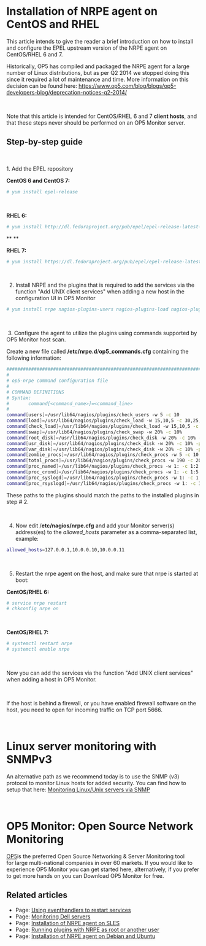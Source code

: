 # Installation of NRPE agent on CentOS and RHEL

This article intends to give the reader a brief introduction on how to install and configure the EPEL upstream version of the NRPE agent on CentOS/RHEL 6 and 7.

Historically, OP5 has compiled and packaged the NRPE agent for a large number of Linux distributions, but as per Q2 2014 we stopped doing this since it required a lot of maintenance and time. More information on this decision can be found here: <https://www.op5.com/blog/blogs/op5-developers-blog/deprecation-notices-q2-2014/>

 

Note that this article is intended for CentOS/RHEL 6 and 7 **client hosts**, and that these steps never should be performed on an OP5 Monitor server.

## Step-by-step guide

 

1. Add the EPEL repository

**CentOS 6 and CentOS 7:**

``` {.bash data-syntaxhighlighter-params="brush: bash; gutter: false; theme: Confluence" data-theme="Confluence" style="brush: bash; gutter: false; theme: Confluence"}
# yum install epel-release
```

 

**RHEL 6:**

``` {.bash data-syntaxhighlighter-params="brush: bash; gutter: false; theme: Confluence" data-theme="Confluence" style="brush: bash; gutter: false; theme: Confluence"}
# yum install http://dl.fedoraproject.org/pub/epel/epel-release-latest-6.noarch.rpm
```

**
**

**RHEL 7:**

``` {.bash data-syntaxhighlighter-params="brush: bash; gutter: false; theme: Confluence" data-theme="Confluence" style="brush: bash; gutter: false; theme: Confluence"}
# yum install https://dl.fedoraproject.org/pub/epel/epel-release-latest-7.noarch.rpm
```

 

2. Install NRPE and the plugins that is required to add the services via the function "Add UNIX client services" when adding a new host in the configuration UI in OP5 Monitor

``` {.bash data-syntaxhighlighter-params="brush: bash; gutter: false; theme: Confluence" data-theme="Confluence" style="brush: bash; gutter: false; theme: Confluence"}
# yum install nrpe nagios-plugins-users nagios-plugins-load nagios-plugins-swap nagios-plugins-disk nagios-plugins-procs
```

 

 3. Configure the agent to utilize the plugins using commands supported by OP5 Monitor host scan.

Create a new file called **/etc/nrpe.d**/**op5\_commands.cfg** containing the following information:

``` {.bash data-syntaxhighlighter-params="brush: bash; gutter: false; theme: Confluence" data-theme="Confluence" style="brush: bash; gutter: false; theme: Confluence"}
################################################################################
#
# op5-nrpe command configuration file
#
# COMMAND DEFINITIONS
# Syntax:
#       command[<command_name>]=<command_line>
#
command[users]=/usr/lib64/nagios/plugins/check_users -w 5 -c 10
command[load]=/usr/lib64/nagios/plugins/check_load -w 15,10,5 -c 30,25,20
command[check_load]=/usr/lib64/nagios/plugins/check_load -w 15,10,5 -c 30,25,20
command[swap]=/usr/lib64/nagios/plugins/check_swap -w 20% -c 10%
command[root_disk]=/usr/lib64/nagios/plugins/check_disk -w 20% -c 10% -p / -m
command[usr_disk]=/usr/lib64/nagios/plugins/check_disk -w 20% -c 10% -p /usr -m
command[var_disk]=/usr/lib64/nagios/plugins/check_disk -w 20% -c 10% -p /var -m
command[zombie_procs]=/usr/lib64/nagios/plugins/check_procs -w 5 -c 10 -s Z
command[total_procs]=/usr/lib64/nagios/plugins/check_procs -w 190 -c 200
command[proc_named]=/usr/lib64/nagios/plugins/check_procs -w 1: -c 1:2 -C named
command[proc_crond]=/usr/lib64/nagios/plugins/check_procs -w 1: -c 1:5 -C crond
command[proc_syslogd]=/usr/lib64/nagios/plugins/check_procs -w 1: -c 1:2 -C syslog-ng
command[proc_rsyslogd]=/usr/lib64/nagios/plugins/check_procs -w 1: -c 1:2 -C rsyslogd
```

These paths to the plugins should match the paths to the installed plugins in step \# 2.

 

4. Now edit /**etc/nagios/nrpe.cfg** and add your Monitor server(s) address(es) to the *allowed\_hosts* parameter as a comma-separated list, example:

``` {.bash data-syntaxhighlighter-params="brush: bash; gutter: false; theme: Confluence" data-theme="Confluence" style="brush: bash; gutter: false; theme: Confluence"}
allowed_hosts=127.0.0.1,10.0.0.10,10.0.0.11
```

 

5. Restart the nrpe agent on the host, and make sure that nrpe is started at boot:

**CentOS/RHEL 6:**

``` {.bash data-syntaxhighlighter-params="brush: bash; gutter: false; theme: Confluence" data-theme="Confluence" style="brush: bash; gutter: false; theme: Confluence"}
# service nrpe restart
# chkconfig nrpe on
```

 

**CentOS/RHEL 7:**

``` {.bash data-syntaxhighlighter-params="brush: bash; gutter: false; theme: Confluence" data-theme="Confluence" style="brush: bash; gutter: false; theme: Confluence"}
# systemctl restart nrpe
# systemctl enable nrpe
```

 

Now you can add the services via the function "Add UNIX client services" when adding a host in OP5 Monitor.

 

If the host is behind a firewall, or you have enabled firewall software on the host, you need to open for incoming traffic on TCP port 5666.

 

# Linux server monitoring with SNMPv3

An alternative path as we recommend today is to use the SNMP (v3) protocol to monitor Linux hosts for added security. You can find how to setup that here: [Monitoring Linux/Unix servers via SNMP](Monitoring_Linux_Unix_servers_via_SNMP)

 

# OP5 Monitor: Open Source Network Monitoring

[OP5](https://www.op5.com)is the preferred Open Source Networking & Server Monitoring tool for large multi-national companies in over 60 markets. If you would like to experience OP5 Monitor you can get started here, alternatively, if you prefer to get more hands on you can Download OP5 Monitor for free. 

## Related articles

-   Page:
    [Using eventhandlers to restart services](/display/HOWTOs/Using+eventhandlers+to+restart+services)
-   Page:
    [Monitoring Dell servers](/display/HOWTOs/Monitoring+Dell+servers)
-   Page:
    [Installation of NRPE agent on SLES](/display/HOWTOs/Installation+of+NRPE+agent+on+SLES)
-   Page:
    [Running plugins with NRPE as root or another user](/display/HOWTOs/Running+plugins+with+NRPE+as+root+or+another+user)
-   Page:
    [Installation of NRPE agent on Debian and Ubuntu](/display/HOWTOs/Installation+of+NRPE+agent+on+Debian+and+Ubuntu)

